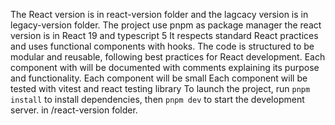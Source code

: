 The React version is in react-version folder and the lagcacy version is in legacy-version folder.
The project use pnpm as package manager
the react version is in React 19 and typescript 5
It respects standard React practices and uses functional components with hooks.
The code is structured to be modular and reusable, following best practices for React development.
Each component with will be documented with comments explaining its purpose and functionality.
Each component will be small
Each component will be tested with vitest and react testing library
To launch the project, run `pnpm install` to install dependencies, then `pnpm dev` to start the development server. in /react-version folder.